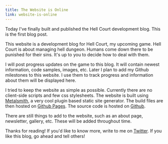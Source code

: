 ```yaml
---
title: The Website is Online
link: website-is-online
---
```


Today I've finally built and published the Hell Court development blog. This is the first blog post.

This website is a development blog for Hell Court, my upcoming game. Hell Court is about managing hell dungeon. Humans come down there to be punished for their sins. It's up to you to decide how to deal with them.

I will post progress updates on the game to this blog. It will contain newest information, code samples, images, etc. Later I plan to add my Github milestones to this website. I use them to track progress and information about them will be displayed here.

I tried to keep the website as simple as possible. Currently there are no client-side scripts and few css stylesheets. The website is built using [Metalsmith](http://www.metalsmith.io/), a very cool plugin based static site generator. The build files are then hosted on [Github Pages](https://pages.github.com/). The source code is hosted on [Github](https://github.com/chuckeles/hellcourtgame.com).

There are still things to add to the website, such as an about page, newsletter, gallery, etc. These will be added throughout time.

Thanks for reading! If you'd like to know more, write to me on [Twitter](https://twitter.com/9chuckeles9). If you like this blog, go ahead and tell others!
